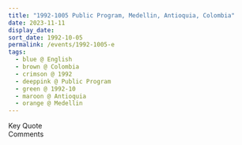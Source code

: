 ```yaml
---
title: "1992-1005 Public Program, Medellin, Antioquia, Colombia"
date: 2023-11-11
display_date: 
sort_date: 1992-10-05
permalink: /events/1992-1005-e
tags:
  - blue @ English
  - brown @ Colombia
  - crimson @ 1992
  - deeppink @ Public Program
  - green @ 1992-10
  - maroon @ Antioquia
  - orange @ Medellin
---
```


<wave-list>
  <list-title color="green" width="75">Key Quote</list-title>
  <list-item color="BlanchedAlmond"  width="200"></list-item>
  <list-item color="Lavender"></list-item>
  <list-item color="BlanchedAlmond"></list-item>
</wave-list>

<br>

<wave-list>
  <list-title color="green" width="75">Comments</list-title>
  <list-item color="BlanchedAlmond"  width="200"></list-item>
  <list-item color="Lavender"></list-item>
  <list-item color="BlanchedAlmond"></list-item>
</wave-list>